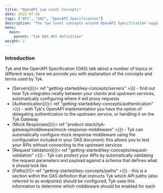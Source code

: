 ```yaml
---
title: "OpenAPI Low Level Concepts"
date: 2022-07-06
tags: ["API", "OAS", "OpenAPI Specification"]
description: "The low level concepts around OpenAPI Specification support in Tyk"
menu:
  main:
    parent: "Tyk OAS API definition"
weight: 2
---
```


### Introduction

Tyk and the OpenAPI Specification (OAS) talk about a number of topics in different ways; here we provide you with explanation of the concepts and terms used by Tyk.

- [Servers]({{< ref "getting-started/key-concepts/servers" >}}) - find out how Tyk integrates neatly between your clients and upstream services, automatically configuring where it will proxy requests
- [Authentication]({{< ref "getting-started/key-concepts/authentication" >}}) - with Tyk's OpenAPI implementation you have the option of delegating authentication to the upstream service, or handling it on the Tyk Gateway 
- [Mock Responses]({{< ref "product-stack/tyk-gateway/middleware/mock-response-middleware" >}}) - Tyk can automatically configure mock response middleware using the configuration included in your OAS document; this allows you to test your APIs without connecting to the upstream services
- [Request Validation]({{< ref "getting-started/key-concepts/request-validation" >}})  - Tyk can protect your APIs by automatically validating the request parameters and payload against a schema that defines what it *should* look like
- [Paths]({{< ref "getting-started/key-concepts/paths" >}}) - this is a section within the OAS definition that instructs Tyk which API paths (also referred to as endpoints) should be configured; Tyk uses this information to determine which middleware should be enabled for each

